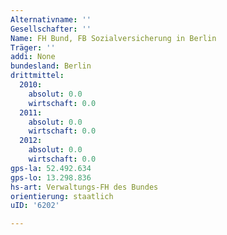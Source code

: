 ```yaml
---
Alternativname: ''
Gesellschafter: ''
Name: FH Bund, FB Sozialversicherung in Berlin
Träger: ''
addi: None
bundesland: Berlin
drittmittel:
  2010:
    absolut: 0.0
    wirtschaft: 0.0
  2011:
    absolut: 0.0
    wirtschaft: 0.0
  2012:
    absolut: 0.0
    wirtschaft: 0.0
gps-la: 52.492.634
gps-lo: 13.298.836
hs-art: Verwaltungs-FH des Bundes
orientierung: staatlich
uID: '6202'

---
```



